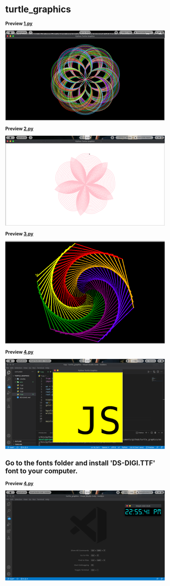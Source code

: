 # turtle_graphics

**Preview [1.py](./1.py)**

<img src=".media/Screenshot from 2022-04-16 20-08-10.png" />

**Preview [2.py](./2.py)**

<img src=".media/Screenshot from 2022-04-16 20-38-19.png" />

**Preview [3.py](./3.py)**

<img src=".media/Screenshot from 2022-04-16 20-47-47.png" />

**Preview [4.py](./4.py)**

<img src=".media/Screenshot from 2022-04-17 22-01-24.png" />

## Go to the fonts folder and install 'DS-DIGI.TTF' font to your computer.

**Preview [4.py](./4.py)**

<img src=".media/Screenshot from 2022-04-17 22-55-41.png" />